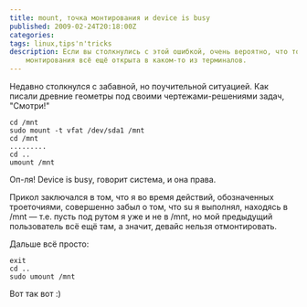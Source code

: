 ```yaml
---
title: mount, точка монтирования и device is busy
published: 2009-02-24T20:18:00Z
categories: 
tags: linux,tips'n'tricks
description: Если вы столкнулись с этой ошибкой, очень вероятно, что точка
    монтирования всё ещё открыта в каком-то из терминалов.
---
```


Недавно столкнулся с забавной, но поучительной ситуацией. Как писали древние геометры под своими чертежами-решениями задач, "Смотри!"
```
cd /mnt
sudo mount -t vfat /dev/sda1 /mnt
cd /mnt
.........
cd ..
umount /mnt
```
Оп-ля! Device is busy, говорит система, и она права.

Прикол заключался в том, что я во время действий, обозначенных троеточиями, совершенно забыл о том, что su я выполнял, находясь в /mnt — т.е. пусть под рутом я уже и не в /mnt, но мой предыдущий пользователь всё ещё там, а значит, девайс нельзя отмонтировать.

Дальше всё просто:
```
exit
cd ..
sudo umount /mnt
```
Вот так вот :)
